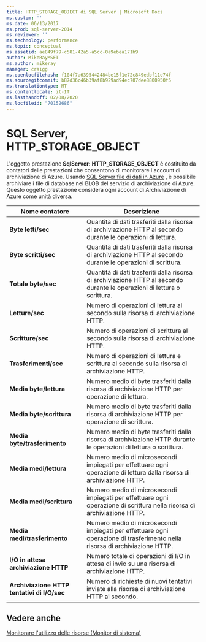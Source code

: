 ```yaml
---
title: HTTP_STORAGE_OBJECT di SQL Server | Microsoft Docs
ms.custom: ''
ms.date: 06/13/2017
ms.prod: sql-server-2014
ms.reviewer: ''
ms.technology: performance
ms.topic: conceptual
ms.assetid: ae849f79-c581-42a5-a5cc-0a9ebea171b9
author: MikeRayMSFT
ms.author: mikeray
manager: craigg
ms.openlocfilehash: f104f7a6395442484be15f1e72c849edbf11e74f
ms.sourcegitcommit: b87d36c46b39af8b929ad94ec707dee8800950f5
ms.translationtype: MT
ms.contentlocale: it-IT
ms.lasthandoff: 02/08/2020
ms.locfileid: "70152686"
---
```

# <a name="sql-server-http_storage_object"></a>SQL Server, HTTP_STORAGE_OBJECT
  L'oggetto prestazione **SqlServer: HTTP_STORAGE_OBJECT** è costituito da contatori delle prestazioni che consentono di monitorare l'account di archiviazione di Azure. Usando [SQL Server file di dati in Azure](../databases/sql-server-data-files-in-microsoft-azure.md) , è possibile archiviare i file di database nei BLOB del servizio di archiviazione di Azure. Questo oggetto prestazione considera ogni account di Archiviazione di Azure come unità diversa.  
  
|Nome contatore|Descrizione|  
|------------------|-----------------|  
|**Byte letti/sec**|Quantità di dati trasferiti dalla risorsa di archiviazione HTTP al secondo durante le operazioni di lettura.|  
|**Byte scritti/sec**|Quantità di dati trasferiti dalla risorsa di archiviazione HTTP al secondo durante le operazioni di scrittura.|  
|**Totale byte/sec**|Quantità di dati trasferiti dalla risorsa di archiviazione HTTP al secondo durante le operazioni di lettura o scrittura.|  
|**Letture/sec**|Numero di operazioni di lettura al secondo sulla risorsa di archiviazione HTTP.|  
|**Scritture/sec**|Numero di operazioni di scrittura al secondo sulla risorsa di archiviazione HTTP.|  
|**Trasferimenti/sec**|Numero di operazioni di lettura e scrittura al secondo sulla risorsa di archiviazione HTTP.|  
|**Media byte/lettura**|Numero medio di byte trasferiti dalla risorsa di archiviazione HTTP per operazione di lettura.|  
|**Media byte/scrittura**|Numero medio di byte trasferiti dalla risorsa di archiviazione HTTP per operazione di scrittura.|  
|**Media byte/trasferimento**|Numero medio di byte trasferiti dalla risorsa di archiviazione HTTP durante le operazioni di lettura o scrittura.|  
|**Media medi/lettura**|Numero medio di microsecondi impiegati per effettuare ogni operazione di lettura dalla risorsa di archiviazione HTTP.|  
|**Media medi/scrittura**|Numero medio di microsecondi impiegati per effettuare ogni operazione di scrittura nella risorsa di archiviazione HTTP.|  
|**Media medi/trasferimento**|Numero medio di microsecondi impiegati per effettuare ogni operazione di trasferimento nella risorsa di archiviazione HTTP.|  
|**I/O in attesa archiviazione HTTP**|Numero totale di operazioni di I/O in attesa di invio su una risorsa di archiviazione HTTP.|  
|**Archiviazione HTTP tentativi di I/O/sec**|Numero di richieste di nuovi tentativi inviate alla risorsa di archiviazione HTTP al secondo.|  
  
## <a name="see-also"></a>Vedere anche  
 [Monitorare l'utilizzo delle risorse &#40;Monitor di sistema&#41;](monitor-resource-usage-system-monitor.md)  
  
  
